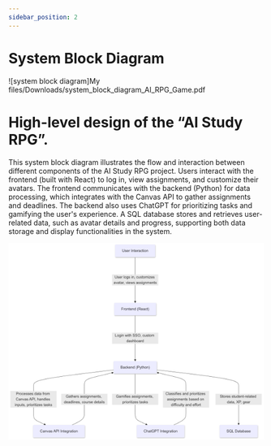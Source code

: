```yaml
---
sidebar_position: 2
---
```


# System Block Diagram

![system block diagram]My files/Downloads/system_block_diagram_AI_RPG_Game.pdf


# High-level design of the “AI Study RPG”.
This system block diagram illustrates the flow and interaction between different components of the AI Study RPG project. Users interact with the frontend (built with React) to log in, view assignments, and customize their avatars. The frontend communicates with the backend (Python) for data processing, which integrates with the Canvas API to gather assignments and deadlines. The backend also uses ChatGPT for prioritizing tasks and gamifying the user's experience. A SQL database stores and retrieves user-related data, such as avatar details and progress, supporting both data storage and display functionalities in the system.

![Alt text](diagram.webp) 
